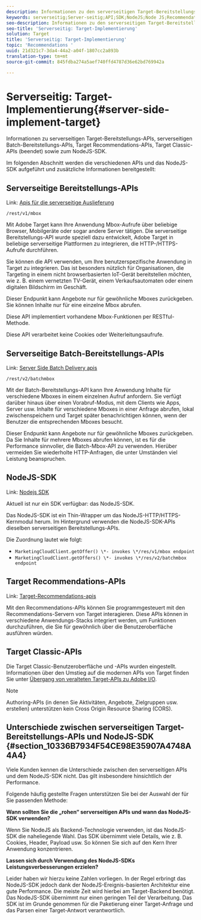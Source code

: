 ```yaml
---
description: Informationen zu den serverseitigen Target-Bereitstellungs- und Recommendations-APIs sowie zum NodeJS-SDK.
keywords: serverseitig;Server-seitig;API;SDK;NodeJS;Node JS;Recommendations-API
seo-description: Informationen zu den serverseitigen Target-Bereitstellungs- und Recommendations-APIs sowie zum NodeJS-SDK.
seo-title: 'Serverseitig: Target-Implementierung'
solution: Target
title: 'Serverseitig: Target-Implementierung'
topic: 'Recommendations '
uuid: 21d321c7-3da4-44a2-a04f-1807cc2a893b
translation-type: tm+mt
source-git-commit: 845fdba274a5aef740ffd4787d36e62bd769942a

---
```



# Serverseitig: Target-Implementierung{#server-side-implement-target}

Informationen zu serverseitigen Target-Bereitstellungs-APIs, serverseitigen Batch-Bereitstellungs-APIs, Target Recommendations-APIs, Target Classic-APIs (beendet) sowie zum NodeJS-SDK.

Im folgenden Abschnitt werden die verschiedenen APIs und das NodeJS-SDK aufgeführt und zusätzliche Informationen bereitgestellt:

## Serverseitige Bereitstellungs-APIs

Link: [Apis für die serverseitige Auslieferung](https://developers.adobetarget.com/api/#server-side-delivery)

`/rest/v1/mbox`

Mit Adobe Target kann Ihre Anwendung Mbox-Aufrufe über beliebige Browser, Mobilgeräte oder sogar andere Server tätigen. Die serverseitige Bereitstellungs-API wurde speziell dazu entwickelt, Adobe Target in beliebige serverseitige Plattformen zu integrieren, die HTTP-/HTTPS-Aufrufe durchführen.

Sie können die API verwenden, um Ihre benutzerspezifische Anwendung in Target zu integrieren. Das ist besonders nützlich für Organisationen, die Targeting in einem nicht browserbasierten IoT-Gerät bereitstellen möchten, wie z. B. einem vernetzten TV-Gerät, einem Verkaufsautomaten oder einem digitalen Bildschirm im Geschäft.

Dieser Endpunkt kann Angebote nur für gewöhnliche Mboxes zurückgeben. Sie können Inhalte nur für eine einzelne Mbox abrufen.

Diese API implementiert vorhandene Mbox-Funktionen per RESTful-Methode.

Diese API verarbeitet keine Cookies oder Weiterleitungsaufrufe.

## Serverseitige Batch-Bereitstellungs-APIs

Link: [Server Side Batch Delivery apis](https://developers.adobetarget.com/api/#server-side-batch-delivery)

`/rest/v2/batchmbox`

Mit der Batch-Bereitstellungs-API kann Ihre Anwendung Inhalte für verschiedene Mboxes in einem einzelnen Aufruf anfordern. Sie verfügt darüber hinaus über einen Vorabruf-Modus, mit dem Clients wie Apps, Server usw. Inhalte für verschiedene Mboxes in einer Anfrage abrufen, lokal zwischenspeichern und Target später benachrichtigen können, wenn der Benutzer die entsprechenden Mboxes besucht.

Dieser Endpunkt kann Angebote nur für gewöhnliche Mboxes zurückgeben. Da Sie Inhalte für mehrere Mboxes abrufen können, ist es für die Performance sinnvoller, die Batch-Mbox-API zu verwenden. Hierüber vermeiden Sie wiederholte HTTP-Anfragen, die unter Umständen viel Leistung beanspruchen.

## NodeJS-SDK

Link: [Nodejs SDK](https://www.npmjs.com/package/@adobe/target-node-client)

Aktuell ist nur ein SDK verfügbar: das NodeJS-SDK.

Das NodeJS-SDK ist ein Thin-Wrapper um das NodeJS-HTTP/HTTPS-Kernmodul herum. Im Hintergrund verwenden die NodeJS-SDK-APIs dieselben serverseitigen Bereitstellungs-APIs.

Die Zuordnung lautet wie folgt:

* `MarketingCloudClient.getOffer() \*- invokes \*/res/v1/mbox endpoint`
* `MarketingCloudClient.getOffers() \*- invokes \*/res/v2/batchmbox endpoint`

## Target Recommendations-APIs

Link: [Target-Recommendations-apis](https://developers.adobetarget.com/api/recommendations)

Mit den Recommendations-APIs können Sie programmgesteuert mit den Recommendations-Servern von Target interagieren. Diese APIs können in verschiedene Anwendungs-Stacks integriert werden, um Funktionen durchzuführen, die Sie für gewöhnlich über die Benutzeroberfläche ausführen würden.

## Target Classic-APIs

Die Target Classic-Benutzeroberfläche und -APIs wurden eingestellt. Informationen über den Umstieg auf die modernen APIs von Target finden Sie unter [Übergang von veralteten Target-APIs zu Adobe I/O](../../c-implementing-target/c-api-and-sdk-overview/target-api-documentation.md#concept_3A31E26C8FAF49598152ACFE088BD4D2).

>[!NOTE]
>Authoring-APIs (in denen Sie Aktivitäten, Angebote, Zielgruppen usw. erstellen) unterstützen kein Cross Origin Resource Sharing (CORS).

## Unterschiede zwischen serverseitigen Target-Bereitstellungs-APIs und NodeJS-SDK {#section_10336B7934F54CE98E35907A4748A4A4}

Viele Kunden kennen die Unterschiede zwischen den serverseitigen APIs und dem NodeJS-SDK nicht. Das gilt insbesondere hinsichtlich der Performance.

Folgende häufig gestellte Fragen unterstützen Sie bei der Auswahl der für Sie passenden Methode:

**Wann sollten Sie die „rohen“ serverseitigen APIs und wann das NodeJS-SDK verwenden?**

Wenn Sie NodeJS als Backend-Technologie verwenden, ist das NodeJS-SDK die naheliegende Wahl. Das SDK übernimmt viele Details, wie z. B. Cookies, Header, Payload usw. So können Sie sich auf den Kern Ihrer Anwendung konzentrieren.

**Lassen sich durch Verwendung des NodeJS-SDKs Leistungsverbesserungen erzielen?**

Leider haben wir hierzu keine Zahlen vorliegen. In der Regel erbringt das NodeJS-SDK jedoch dank der NodeJS-Ereignis-basierten Architektur eine gute Performance. Die meiste Zeit wird hierbei am Target-Backend benötigt. Das NodeJS-SDK übernimmt nur einen geringen Teil der Verarbeitung. Das SDK ist im Grunde genommen für die Paketierung einer Target-Anfrage und das Parsen einer Target-Antwort verantwortlich.
